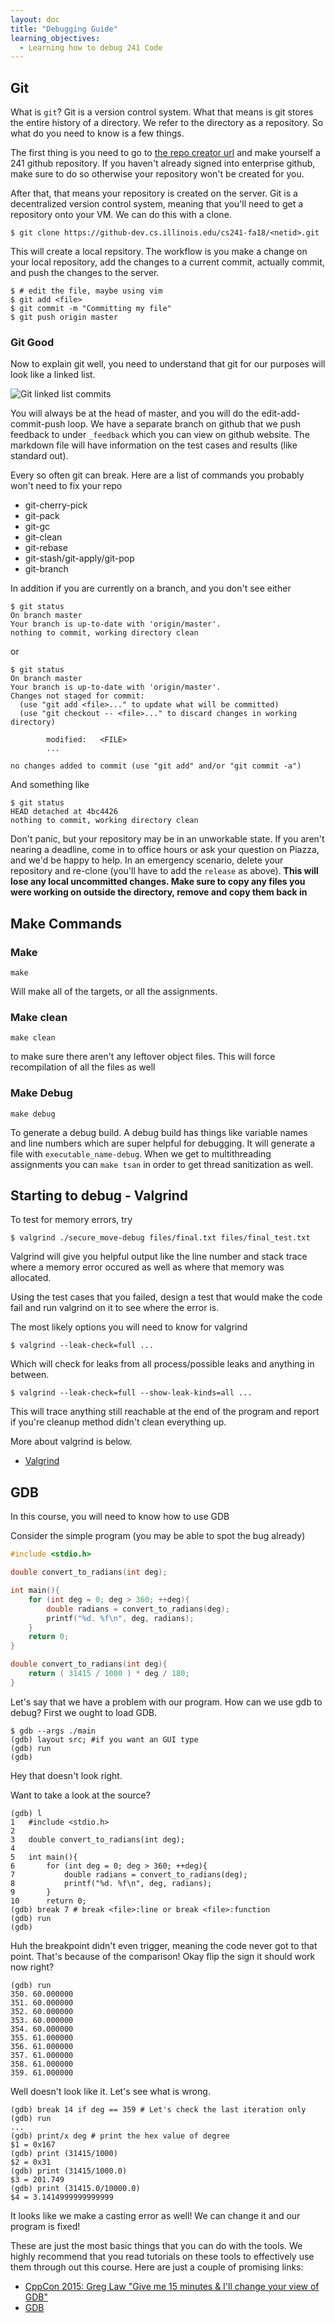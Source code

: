 ```yaml
---
layout: doc
title: "Debugging Guide"
learning_objectives:
  - Learning how to debug 241 Code
---
```


## Git

What is `git`? Git is a version control system. What that means is git stores the entire history of a directory. We refer to the directory as a repository. So what do you need to know is a few things.

The first thing is you need to go to [the repo creator url](https://edu.cs.illinois.edu/create-ghe-repo/{{site.subject_code}}-/{{site.semester}}/) and make yourself a 241 github repository. If you haven't already signed into enterprise github, make sure to do so otherwise your repository won't be created for you.

After that, that means your repository is created on the server. Git is a decentralized version control system, meaning that you'll need to get a repository onto your VM. We can do this with a clone. 

```console
$ git clone https://github-dev.cs.illinois.edu/cs241-fa18/<netid>.git
```

This will create a local repsitory. The workflow is you make a change on your local repository, add the changes to a current commit, actually commit, and push the changes to the server.

```console
$ # edit the file, maybe using vim
$ git add <file>
$ git commit -m "Committing my file"
$ git push origin master
```

### Git Good

Now to explain git well, you need to understand that git for our purposes will look like a linked list.

![Git linked list commits](/images/git_history.png)

You will always be at the head of master, and you will do the edit-add-commit-push loop. We have a separate branch on github that we push feedback to under `_feedback` which you can view on github website. The markdown file will have information on the test cases and results (like standard out).

Every so often git can break. Here are a list of commands you probably won't need to fix your repo

* git-cherry-pick
* git-pack
* git-gc
* git-clean
* git-rebase
* git-stash/git-apply/git-pop
* git-branch

In addition if you are currently on a branch, and you don't see either

```
$ git status
On branch master
Your branch is up-to-date with 'origin/master'.
nothing to commit, working directory clean
``` 

or

```
$ git status
On branch master
Your branch is up-to-date with 'origin/master'.
Changes not staged for commit:
  (use "git add <file>..." to update what will be committed)
  (use "git checkout -- <file>..." to discard changes in working directory)

        modified:   <FILE>
        ...

no changes added to commit (use "git add" and/or "git commit -a")
```

And something like

```
$ git status
HEAD detached at 4bc4426
nothing to commit, working directory clean
```

Don't panic, but your repository may be in an unworkable state. If you aren't nearing a deadline, come in to office hours or ask your question on Piazza, and we'd be happy to help. In an emergency scenario, delete your repository and re-clone (you'll have to add the `release` as above). **This will lose any local uncommitted changes. Make sure to copy any files you were working on outside the directory, remove and copy them back in**

## Make Commands

### Make

```console
make
```

Will make all of the targets, or all the assignments.

### Make clean

```console
make clean
```

to make sure there aren't any leftover object files. This will force recompilation of all the files as well

### Make Debug

```console
make debug
```

To generate a debug build. A debug build has things like variable names and line numbers which are super helpful for debugging. It will generate a file with `executable_name-debug`. When we get to multithreading assignments you can `make tsan` in order to get thread sanitization as well.


## Starting to debug - Valgrind

To test for memory errors, try

```console
$ valgrind ./secure_move-debug files/final.txt files/final_test.txt
```

Valgrind will give you helpful output like the line number and stack trace where a memory error occured as well as where that memory was allocated.

Using the test cases that you failed, design a test that would make the code fail and run valgrind on it to see where the error is.

The most likely options you will need to know for valgrind

```console
$ valgrind --leak-check=full ...
```

Which will check for leaks from all process/possible leaks and anything in between.

```console
$ valgrind --leak-check=full --show-leak-kinds=all ...
```

This will trace anything still reachable at the end of the program and report if you're cleanup method didn't clean everything up.

More about valgrind is below.

* [Valgrind](http://valgrind.org/docs/manual/QuickStart.html)

## GDB

In this course, you will need to know how to use GDB

Consider the simple program (you may be able to spot the bug already)

```C
#include <stdio.h>

double convert_to_radians(int deg);

int main(){
	for (int deg = 0; deg > 360; ++deg){
		double radians = convert_to_radians(deg);
		printf("%d. %f\n", deg, radians);
	}
	return 0;
}

double convert_to_radians(int deg){
	return ( 31415 / 1000 ) * deg / 180;
}
```

Let's say that we have a problem with our program. How can we use gdb to debug? First we ought to load GDB.

```console
$ gdb --args ./main
(gdb) layout src; #if you want an GUI type
(gdb) run
(gdb)
```

Hey that doesn't look right.

Want to take a look at the source?

```console
(gdb) l
1	#include <stdio.h>
2	
3	double convert_to_radians(int deg);
4	
5	int main(){
6		for (int deg = 0; deg > 360; ++deg){
7			double radians = convert_to_radians(deg);
8			printf("%d. %f\n", deg, radians);
9		}
10	    return 0;
(gdb) break 7 # break <file>:line or break <file>:function
(gdb) run
(gdb)
```
Huh the breakpoint didn't even trigger, meaning the code never got to that point. That's because of the comparison! Okay flip the sign it should work now right?

```console
(gdb) run
350. 60.000000
351. 60.000000
352. 60.000000
353. 60.000000
354. 60.000000
355. 61.000000
356. 61.000000
357. 61.000000
358. 61.000000
359. 61.000000
```

Well doesn't look like it. Let's see what is wrong.

```console
(gdb) break 14 if deg == 359 # Let's check the last iteration only
(gdb) run
...
(gdb) print/x deg # print the hex value of degree
$1 = 0x167
(gdb) print (31415/1000)
$2 = 0x31
(gdb) print (31415/1000.0)
$3 = 201.749
(gdb) print (31415.0/10000.0)
$4 = 3.1414999999999999
```

It looks like we make a casting error as well! We can change it and our program is fixed!

These are just the most basic things that you can do with the tools. We highly recommend that you read tutorials on these tools to effectively use them through out this course. Here are just a couple of promising links:


* [CppCon 2015: Greg Law "Give me 15 minutes & I'll change your view of GDB"](https://www.youtube.com/watch?v=PorfLSr3DDI)
* [GDB](https://www.cs.umd.edu/~srhuang/teaching/cmsc212/gdb-tutorial-handout.pdf)
